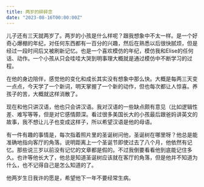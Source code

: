```yaml
---
title: 两岁的碎碎念
date: "2023-08-16T00:00:00Z"
---
```


儿子还有三天就两岁了。两岁的小孩是什么样呢？跟我想象中不太一样。是一个好奇心爆棚的年纪，对任何东西都有一百分的兴趣，然后在熟悉以后很快腻烦，但是经过一段时间后又被刷新记忆。也是一个喜欢模仿的年纪，模仿我和Elise的任何话、动作。一个小孩从只会哇哇大哭到明事理大概就是通过模仿中不断学习的过程。

在他的身边陪伴，感觉他的变化和成长其实没有想象中那么快。大概是每两三天变一点点，今天学了一个新词，明天掌握了一个新的动作，但也每次都让人惊喜。养孩子的苦，大概就这样消散了。

现在和他只讲汉语，他也只会讲汉语。我对汉语的一些缺点颇有意见（比如逻辑性差、难写等等，但是对它感情颇深。看过很多美国长大的小孩最后跟爸妈讲英文的故事，我不想让儿子也变成这样子，所以希望汉语是他的母语。

有一件有趣的事情是，每次指着照片里的圣诞树问他，圣诞树在哪里呀？他总是能准确地指向客厅的角落。说明距离上一个圣诞节即使过去了八个月，他依然有记忆。那些说三岁以前没有记忆的文章都是假的。不过我倒要看看他到底能记住多久。也许等他长大了，他总是知道圣诞树应该就在客厅的角落，但是他并不知道为什么，也不记得自己是怎么知道的了。

他两岁生日我许的愿是，希望他下一年不要经常生病。
